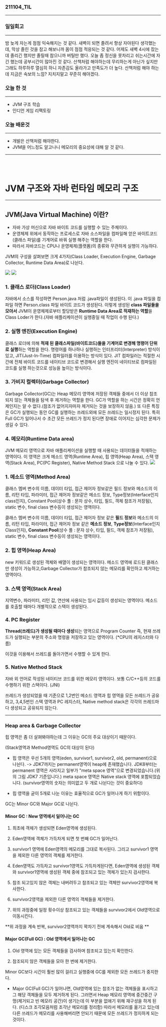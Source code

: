 ### 211104_TIL
---
### 일일회고
---
밤 늦게 자는게 점점 익숙해지는 것 같다. 새벽이 되면 졸려서 항상 자야된다 생각했는데, 막상 졸린 것을 참고 해보니까
몸이 점점 적응되는 것 같다. 어제도 새벽 4시에 잤는데 졸리긴 했지만 졸릴때 참으니까 버틸만 했다.
오늘 좀 정신을 못차리고 쉬는시간에 자긴 했는데 공부시간이 많아진 것 같다. 산책처럼 해야하는데 무리하는게 아닌가 싶지만
그래도 하루하루 열심히 하니 자존감도 올라가고 만족도가 더 높다. 산책처럼 해야 하는데 지금은 속보의 느낌? 
지치지말고 꾸준히 해야겠다.

### 오늘 한 것
---
- JVM 구조 학습
- 인디언 게임 리팩토링

### 오늘 배운것
---
- 개발은 산책처럼 해야한다.
- JVM을 어느정도 알고나니 메모리의 중요성에 대해 알 것 같다.


---
<br/>
<br/>

# JVM 구조와 자바 런타임 메모리 구조
---

## JVM(Java Virtual Machine) 이란?

- 자바 가상 머신으로 자바 바이트 코드를 실행할 수 있는 주체이다.
- 운영체제 위에서 동작하는 프로세스로 자바 소스파일을 컴파일해 얻은 바이트코드(클래스 파일)를 기계어로 바꿔 실행 해주는 역할을 한다.
- 따라서 자바코드는 CPU나 운영체제(플랫폼)의 종류와 무관하게 실행이 가능하다.

JVM의 구성을 살펴보면 크게 4가지(Class Loader, Execution Engine, Garbage Collector, Runtime Data Area)로 나뉜다.

![](https://images.velog.io/images/nohriter/post/bc88ae98-fd74-493f-8ea4-7651502e1136/%EB%8B%A4%EC%9A%B4%EB%A1%9C%EB%93%9C.png)
![](https://images.velog.io/images/nohriter/post/c4bee410-0e5f-418d-8966-752b3eb13211/Untitled-13.png)


### 1. 클래스 로더(Class Loader)
자바에서 소스를 작성하면 Person.java 처럼 .java파일이 생성된다.
이 .java 파일을 컴파일 하면 Person.class 파일 바이트 코드가 생성된다.
이렇게 생성된 **class 파일들을 모아서** JVM이 운영체제로부터 할당받은 **Runtime Data Area로 적재하는 역할**을
Class Loder가 한다.(자바 애플리케이션이 실행중일 때 작업이 수행 된다.)

### 2. 실행 엔진(Execution Engine)
클래스 로더에 의해 **적재 된 클래스파일(바이트코드)들을 기계어로 변경해 명령어 단위로 실행**하는 역할을 한다.
명령어를 하나하나 실행하는 인터프리터(Interpreter) 방식이 있고, JIT(Just-In-Time) 컴파일러를 이용하는 방식이 있다.
JIT 컴파일러는 적절한 시간에 전체 바이트 코드를 네이티브 코드로 변경해서 실행 엔진이 네이티브로 컴파일된 코드를 실행 하는것으로 성능을 높이는 방식이다.

### 3. 가비지 컬렉터(Garbage Collector)
 Garbage Collector(GC)는 Heap 메모리 영역에 저장된 객체들 중에서 더 이상 참조되지 않는 객체들을 탐색 후 제거하는 역할을 한다.
 GC가 역할을 하는 시간은 정확히 언제인지는 알 수 없다.(참조가 없어지자마자 제거되는 것을 보장하지 않음.)
 또 다른 특징은 GC가 실행되는 동안 GC를 실행하는 쓰레드외에 모든 쓰레드는 일시정지 된다.
 특히 Full GC가 일어나서 수 초간 모든 쓰레드가 정지 된다면 장애로 이어지는 심각한 문제가 생길 수 있다.
 
 ### 4. 메모리(Runtime Data area)
 JVM 메모리 영역으로 자바 애플리케이션을 실행할 때 사용되는 데이터들을 적재하는 영역이다.
 이 영역은 크게 메소드 영역(Runtime Area), 힙 영역(Heap Area), 스택 영역(Stack Area), PC(PC Register), Native Method Stack 으로 나눌 수 있다.
 ![](https://images.velog.io/images/nohriter/post/d7ac4462-9b86-4b10-b1e6-def4576caad3/%EB%8B%A4%EC%9A%B4%EB%A1%9C%EB%93%9C%20(1).png)
 
 ### 1. 메소드 영역(Method Area)
 클래스 멤버 변수의 이름, 데이터 타입, 접근 제어자 정보같은 필드 정보와 메소드의 이름, 리턴 타입, 파라미터, 접근 제어자 정보같은 메소드 정보, Type정보(Interface인지 class인지), Constant Pool(상수 풀 : 문자 상수, 타입, 필드, 객체 참조가 저장됨), static 변수, final class 변수등이 생성되는 영역이다.
 
 클래스 멤버 변수의 이름, 데이터 타입, 접근 제어자 정보 같은 **필드 정보**와 메소드의 이름, 리턴 타입, 파라미터, 접근 제어자 정보 같은 **메소드 정보**, **Type정보**(Interface인지 Class인지), **Constant Pool**(상수 풀 : 문자 상수, 타입, 필드, 객체 참조가 저장됨), static 변수, final class 변수등이 생성되는 영역이다.
 
 ### 2. 힙 영역(Heap Area)
 new 키워드로 생성된 객체와 배열이 생성되는 영역이다.
 메소드 영역에 로드된 클래스만 생성이 가능하고,Garbage Collector가 참조되지 않는 메모리를 확인하고 제거하는 영역이다.
 
 ### 3. 스택 영역(Stack Area)
지역변수, 파라미터, 리턴 값, 연산에 사용되는 임시 값등이 생성되는 영역이다.
메소드를 호출할 때마다 개별적으로 스택이 생성된다.

### 4. PC Register
**Thread(쓰레드)가 생성될 때마다 생성**되는 영역으로 Program Counter 즉, 현재 쓰레드가 실행되는 부분의 주소와 명령을 저장하고 있는 영역이다. (*CPU의 레지스터와 다름)

이것을 이용해서 쓰레드를 돌아가면서 수행할 수 있게 한다.

### 5. Native Method Stack
자바 외 언어로 작성된 네이티브 코드를 위한 메모리 영역이다.
보통 C/C++등의 코드를 수행하기 위한 스택이다. (JNI)


쓰레드가 생성되었을 때 기준으로
1,2번인 메소드 영역과 힙 영역을 모든 쓰레드가 공유하고,
3,4,5번인 스택 영역과 PC 레지스터, Native method stack은 각각의 쓰레드마다 생성되고 공유되지 않는다.

---

### Heap area & Garbage Collector

힙 영역은 좀 더 살펴봐야하는데 그 이유는 GC의 주요 대상이기 때문이다.

(Stack영역과 Method영역도 GC의 대상이 된다)

- 힙 영역은 우선 5개의 영역(eden, survivor1, survivor2, old, permanent)으로 나뉜다.
-> JDK7까지는 permanent영역이 heap에 존재했습니다. JDK8부터는 permanent 영역은 사라지고 일부가 "meta space 영역"으로 변경되었습니다.(위의 그림 JDK7 기준입니다.) meta space 영역은 Native stack 영역에 포함되었습니다.
(survivor영역의 숫자는 의미없고 두 개로 나뉜다는 것이 중요하다)

- 힙 영역을 굳이 5개로 나눈 이유는 효율적으로 GC가 일어나게 하기 위함이다.

GC는 Minor GC와 Major GC로 나뉜다.

#### Minor GC : New 영역에서 일어나는 GC

1. 최초에 객체가 생성되면 Eden영역에 생성된다.

2. Eden영역에 객체가 가득차게 되면 첫 번째 GC가 일어난다.

3. survivor1 영역에 Eden영역의 메모리를 그대로 복사된다. 그리고 survivor1 영역을 제외한 다른 영역의 객체를 제거한다.

4. Eden영역도 가득차고 survivor1영역도 가득차게된다면, Eden영역에 생성된 객체와 survivor1영역에 생성된 객체 중에 참조되고 있는 객체가 있는지 검사한다.

5. 참조 되고있지 않은 객체는 내버려두고 참조되고 있는 객체만 survivor2영역에 복사한다.

6. survivor2영역을 제외한 다른 영역의 객체들을 제거한다.

7. 위의 과정중에 일정 횟수이상 참조되고 있는 객체들을 survivor2에서 Old영역으로 이동시킨다.

**위 과정을 계속 반복, survivor2영역까지 꽉차기 전에 계속해서 Old로 비움
**

#### Major GC(Full GC) : Old 영역에서 일어나는 GC

1. Old 영역에 있는 모든 객체들을 검사하며 참조되고 있는지 확인한다.

2. 참조되지 않은 객체들을 모아 한 번에 제거한다.

 Minor GC보다 시간이 훨씬 많이 걸리고 실행중에 GC를 제외한 모든 쓰레드가 중지한다.
 
 
* Major GC(Full GC)가 일어나면,
Old영역에 있는 참조가 없는 객체들을 표시하고 그 해당 객체들을 모두 제거하게 된다.
그러면서 Heap 메모리 영역에 중간중간 구멍(제거되고 빈 메모리 공간)이 생기는데 이 부분을 없애기 위해 재구성을 하게 된다. (디스크 조각모음처럼 조각난 메모리를 정리함)
따라서 메모리를 옮기고 있는데 다른 쓰레드가 메모리를 사용해버리면 안되기 때문에 모든 쓰레드가 정지하게 되는 것이다.


